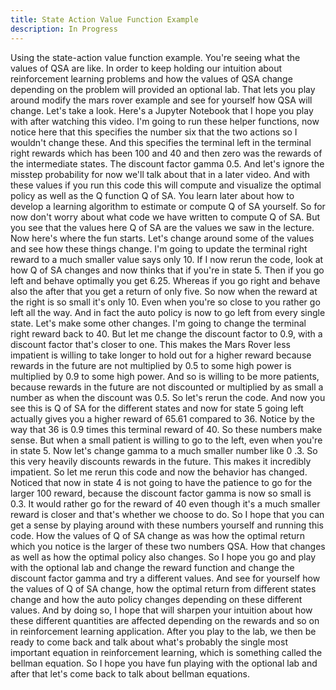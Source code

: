 ```yaml
---
title: State Action Value Function Example
description: In Progress
---
```


Using the state-action value function example. You're seeing what the values of QSA are like. In order to keep holding our intuition about reinforcement learning problems and how the values of QSA change depending on the problem will provided an optional lab. That lets you play around modify the mars rover example and see for yourself how QSA will change. Let's take a look. Here's a Jupyter Notebook that I hope you play with after watching this video. I'm going to run these helper functions, now notice here that this specifies the number six that the two actions so I wouldn't change these. And this specifies the terminal left in the terminal right rewards which has been 100 and 40 and then zero was the rewards of the intermediate states. The discount factor gamma 0.5. And let's ignore the misstep probability for now we'll talk about that in a later video. And with these values if you run this code this will compute and visualize the optimal policy as well as the Q function Q of SA. You learn later about how to develop a learning algorithm to estimate or compute Q of SA yourself. So for now don't worry about what code we have written to compute Q of SA. But you see that the values here Q of SA are the values we saw in the lecture. Now here's where the fun starts. Let's change around some of the values and see how these things change. I'm going to update the terminal right reward to a much smaller value says only 10. If I now rerun the code, look at how Q of SA changes and now thinks that if you're in state 5. Then if you go left and behave optimally you get 6.25. Whereas if you go right and behave also the after that you get a return of only five. So now when the reward at the right is so small it's only 10. Even when you're so close to you rather go left all the way. And in fact the auto policy is now to go left from every single state. Let's make some other changes. I'm going to change the terminal right reward back to 40. But let me change the discount factor to 0.9, with a discount factor that's closer to one. This makes the Mars Rover less impatient is willing to take longer to hold out for a higher reward because rewards in the future are not multiplied by 0.5 to some high power is multiplied by 0.9 to some high power. And so is willing to be more patients, because rewards in the future are not discounted or multiplied by as small a number as when the discount was 0.5. So let's rerun the code. And now you see this is Q of SA for the different states and now for state 5 going left actually gives you a higher reward of 65.61 compared to 36. Notice by the way that 36 is 0.9 times this terminal reward of 40. So these numbers make sense. But when a small patient is willing to go to the left, even when you're in state 5. Now let's change gamma to a much smaller number like 0 .3. So this very heavily discounts rewards in the future. This makes it incredibly impatient. So let me rerun this code and now the behavior has changed. Noticed that now in state 4 is not going to have the patience to go for the larger 100 reward, because the discount factor gamma is now so small is 0.3. It would rather go for the reward of 40 even though it's a much smaller reward is closer and that's whether we choose to do. So I hope that you can get a sense by playing around with these numbers yourself and running this code. How the values of Q of SA change as was how the optimal return which you notice is the larger of these two numbers QSA. How that changes as well as how the optimal policy also changes. So I hope you go and play with the optional lab and change the reward function and change the discount factor gamma and try a different values. And see for yourself how the values of Q of SA change, how the optimal return from different states change and how the auto policy changes depending on these different values. And by doing so, I hope that will sharpen your intuition about how these different quantities are affected depending on the rewards and so on in reinforcement learning application. After you play to the lab, we then be ready to come back and talk about what's probably the single most important equation in reinforcement learning, which is something called the bellman equation. So I hope you have fun playing with the optional lab and after that let's come back to talk about bellman equations.